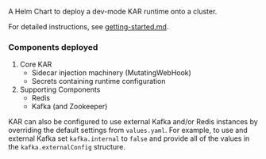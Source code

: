 <!--
# Copyright IBM Corporation 2020,2022
#
# Licensed under the Apache License, Version 2.0 (the "License");
# you may not use this file except in compliance with the License.
# You may obtain a copy of the License at
#
#     http://www.apache.org/licenses/LICENSE-2.0
#
# Unless required by applicable law or agreed to in writing, software
# distributed under the License is distributed on an "AS IS" BASIS,
# WITHOUT WARRANTIES OR CONDITIONS OF ANY KIND, either express or implied.
# See the License for the specific language governing permissions and
# limitations under the License.
-->

A Helm Chart to deploy a dev-mode KAR runtime onto a cluster.

For detailed instructions, see [getting-started.md](../docs/getting-started.md).

### Components deployed

1. Core KAR
   - Sidecar injection machinery (MutatingWebHook)
   - Secrets containing runtime configuration
2. Supporting Components
   - Redis
   - Kafka (and Zookeeper)

KAR can also be configured to use external Kafka and/or Redis instances by
overriding the default settings from `values.yaml`. For example, to use and
external Kafka set `kafka.internal` to `false` and provide all of the values in
the `kafka.externalConfig` structure.
